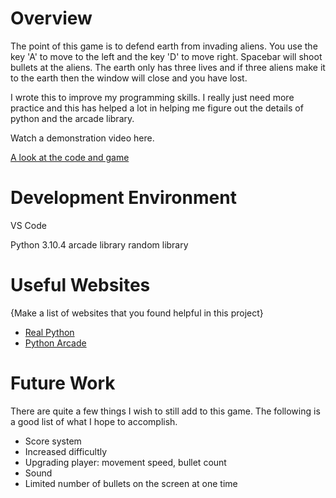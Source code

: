 # Overview

The point of this game is to defend earth from invading aliens. You use the key 'A' to move to the left and the key 'D' to move right. Spacebar will shoot bullets at the aliens. The earth only has three lives and if three aliens make it to the earth then the window will close and you have lost.

I wrote this to improve my programming skills. I really just need more practice and this has helped a lot in helping me figure out the details of python and the arcade library.

Watch a demonstration video here.

[A look at the code and game](https://youtu.be/Oq-KucLQwrs)

# Development Environment

VS Code

Python 3.10.4
arcade library
random library

# Useful Websites

{Make a list of websites that you found helpful in this project}
* [Real Python](https://realpython.com/)
* [Python Arcade](https://api.arcade.academy/en/latest/index.html)

# Future Work

There are quite a few things I wish to still add to this game. The following is a good list of what I hope to accomplish.

* Score system
* Increased difficultly
* Upgrading player: movement speed, bullet count
* Sound
* Limited number of bullets on the screen at one time